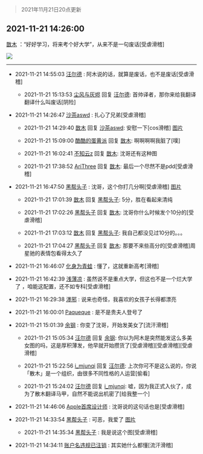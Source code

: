 > 2021年11月21日20点更新
<link rel="stylesheet" href="https://cdn.jsdelivr.net/gh/taotie6/sampleJSON@main/css/photo_show.css">
<meta name="referrer" content="no-referrer" />


 ## 2021-11-21 14:26:00 

 [㪚木](https://www.coolapk.com/feed/31618363?shareKey=YmNmNTFhMzFkOGU0NjE5OWVlNzY~) ：“好好学习，将来考个好大学”，从来不是一句废话[受虐滑稽] 

<div class="album">
<img class="img-item" src="http://image.coolapk.com/feed/2021/1121/14/1081091_50cb139f_5913_5377_104@324x468.gif" />
</div>

 ------- 

- 2021-11-21 14:55:03 [汪尔德](uid=1595236) : 阿木说的话，就算是废话，也不是废话[受虐滑稽] 

    - 2021-11-21 15:13:53 [尘风与灰烬](uid=15331663) 回复 [汪尔德](uid=1595236): 首帅译者，那你来给我翻译翻译什么叫废话[阴险] 

- 2021-11-21 14:26:47 [沙茶aswd](uid=4897380) : 扎心了兄弟[受虐滑稽] 

    - 2021-11-21 14:29:40 [㪚木](uid=1081091) 回复 [沙茶aswd](uid=4897380): 安慰一下[cos滑稽] [图片](http://image.coolapk.com/feed/2021/1120/21/1081091_a3545162_5827_0366_683@508x326.gif)

    - 2021-11-21 15:09:00 [酷酷的蛋黄派](uid=3951905) 回复 [㪚木](uid=1081091): 啊啊啊啊我脏了[噗] 

    - 2021-11-21 16:02:41 [不知云z](uid=5657858) 回复 [㪚木](uid=1081091): 沈哥还有这种图 

    - 2021-11-21 17:38:52 [AriThree](uid=1560115) 回复 [㪚木](uid=1081091): 最后一个尽然不是pdd[受虐滑稽] 

- 2021-11-21 16:47:50 [黑帮头子](uid=2838832) : 沈哥，这个你打几分啊[受虐滑稽] [图片](http://image.coolapk.com/feed/2021/1121/16/2838832_50cb139f_4467_7012_971@324x468.gif)

    - 2021-11-21 17:01:39 [㪚木](uid=1081091) 回复 [黑帮头子](uid=2838832): 5分，胜在看起来清纯 

    - 2021-11-21 17:02:26 [黑帮头子](uid=2838832) 回复 [㪚木](uid=1081091): 沈哥你什么时候发个10分的[受虐滑稽] 

    - 2021-11-21 17:03:12 [㪚木](uid=1081091) 回复 [黑帮头子](uid=2838832): 我自己都没见过10分的。。。 

    - 2021-11-21 17:04:27 [黑帮头子](uid=2838832) 回复 [㪚木](uid=1081091): 那要不来些高分的[受虐滑稽]周星驰的表情包看得太久了 

- 2021-11-21 16:46:07 [化身为青蛙](uid=1209189) : 懂了，这就重新高考[滑稽] 

- 2021-11-21 16:42:39 [浅薄凉](uid=1630624) : 虽然说不是重点大学，但这也不是一个烂大学了 ，咱能这配置，还不如专科[受虐滑稽] 

- 2021-11-21 16:29:38 [濹邪](uid=1210426) : 说来也奇怪，我喜欢的女孩子长得都漂亮 

- 2021-11-21 16:00:01 [Paqueque](uid=685582) : 是不是贵夫人登号了 

- 2021-11-21 15:01:39 [余钢](uid=1459805) : 你变了沈哥，开始发美女了[流汗滑稽] 

    - 2021-11-21 15:05:34 [汪尔德](uid=1595236) 回复 [余钢](uid=1459805): 你以为阿木是突然能发这么多美女图的吗，这是厚积薄发，他早就开始攒货了[受虐滑稽][受虐滑稽][受虐滑稽] 

    - 2021-11-21 15:22:56 [i_mjunqi](uid=399564) 回复 [汪尔德](uid=1595236): 上次你可不是这么说的，你说「散木」是一个组织，由很多不同性格的人运营[偷看] 

    - 2021-11-21 15:24:02 [汪尔德](uid=1595236) 回复 [i_mjunqi](uid=399564): 嘘，因为我正式入伙了，成为了散木翻译马甲，自然不能说出机密了[给我整一个] 

- 2021-11-21 14:46:06 [Apple首席设计师](uid=1550816) : 沈哥说的这句话也是[受虐滑稽] 

- 2021-11-21 14:33:54 [黑帮头子](uid=2838832) : 可恶，我爱了 [图片](http://image.coolapk.com/feed/2021/1121/14/2838832_50cb139f_6429_1228_211@324x468.gif)

    - 2021-11-21 14:35:34 [黑帮头子](uid=2838832) : 我是说这个图[受虐滑稽] 

- 2021-11-21 14:34:11 [账户名违规已注销](uid=1039732) : 其实她什么都懂[流汗滑稽] 

